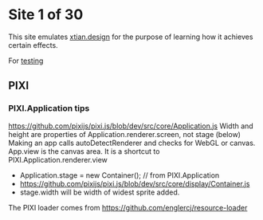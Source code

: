 # Site 1 of 30

This site emulates [xtian.design](http://xtian.design/) for the purpose of learning how it achieves certain effects.

For [testing](https://akiryk.github.io/thirty-sites-1/index.html)

## PIXI

### PIXI.Application tips
https://github.com/pixijs/pixi.js/blob/dev/src/core/Application.js
Width and height are properties of Application.renderer.screen, not stage (below)
Making an app calls autoDetectRenderer and checks for WebGL or canvas.
App.view is the canvas area. It is a shortcut to PIXI.Application.renderer.view
 * Application.stage = new Container(); // from PIXI.Application
 * https://github.com/pixijs/pixi.js/blob/dev/src/core/display/Container.js
 * stage.width will be width of widest sprite added.

The PIXI loader comes from https://github.com/englercj/resource-loader